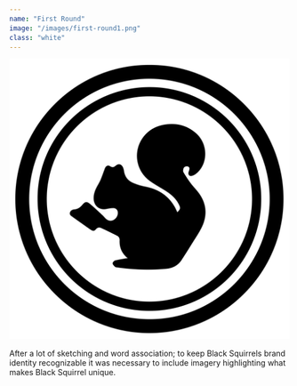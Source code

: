 ```yaml
---
name: "First Round"
image: "/images/first-round1.png"
class: "white"
---
```


![](/images/BS-logo.png)

<p class="push-0">
After a lot of sketching and word association; to keep Black Squirrels brand identity recognizable it was necessary to include imagery highlighting what makes Black Squirrel unique.
</p>

